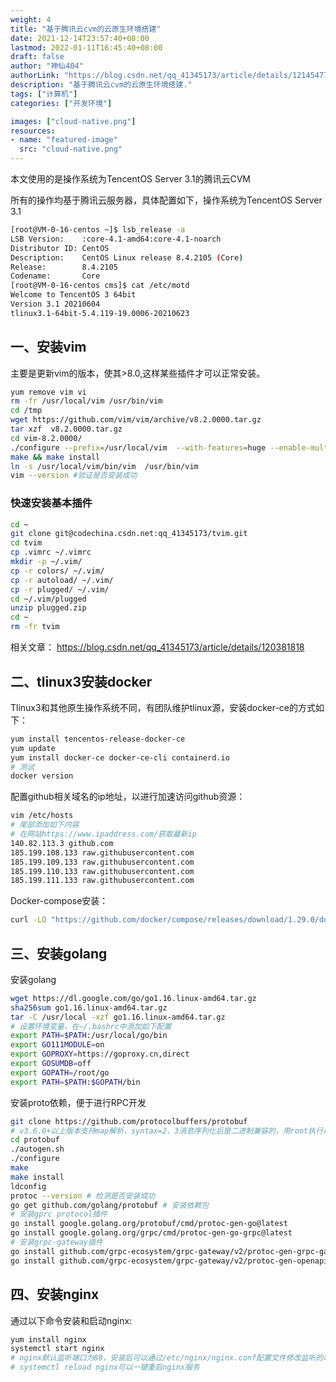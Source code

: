 ```yaml
---
weight: 4
title: "基于腾讯云cvm的云原生环境搭建"
date: 2021-12-14T23:57:40+08:00
lastmod: 2022-01-11T16:45:40+08:00
draft: false
author: "神仙404"
authorLink: "https://blog.csdn.net/qq_41345173/article/details/121454774"
description: "基于腾讯云cvm的云原生环境搭建."
tags: ["计算机"]
categories: ["开发环境"]

images: ["cloud-native.png"]
resources:
- name: "featured-image"
  src: "cloud-native.png"
---
```


本文使用的是操作系统为TencentOS Server 3.1的腾讯云CVM
<!--more-->

所有的操作均基于腾讯云服务器，具体配置如下，操作系统为TencentOS Server 3.1

```bash
[root@VM-0-16-centos ~]$ lsb_release -a
LSB Version:    :core-4.1-amd64:core-4.1-noarch
Distributor ID: CentOS
Description:    CentOS Linux release 8.4.2105 (Core) 
Release:        8.4.2105
Codename:       Core
[root@VM-0-16-centos cms]$ cat /etc/motd
Welcome to TencentOS 3 64bit
Version 3.1 20210604
tlinux3.1-64bit-5.4.119-19.0006-20210623
```

## 一、安装vim

主要是更新vim的版本，使其>8.0,这样某些插件才可以正常安装。

```bash
yum remove vim vi
rm -fr /usr/local/vim /usr/bin/vim
cd /tmp
wget https://github.com/vim/vim/archive/v8.2.0000.tar.gz 
tar xzf  v8.2.0000.tar.gz 
cd vim-8.2.0000/
./configure --prefix=/usr/local/vim  --with-features=huge --enable-multibyte --enable-gtk3-check  --enable-rubyinterp=yes --with-python3-command=python3 --enable-python3interp=yes --enable-perlinterp=yes --enable-luainterp=yes --enable-cscope 
make && make install
ln -s /usr/local/vim/bin/vim  /usr/bin/vim
vim --version #验证是否安装成功
```

### 快速安装基本插件

```bash
cd ~
git clone git@codechina.csdn.net:qq_41345173/tvim.git
cd tvim
cp .vimrc ~/.vimrc
mkdir -p ~/.vim/
cp -r colors/ ~/.vim/
cp -r autoload/ ~/.vim/
cp -r plugged/ ~/.vim/
cd ~/.vim/plugged
unzip plugged.zip
cd ~
rm -fr tvim
```

相关文章：
<https://blog.csdn.net/qq_41345173/article/details/120381818>

## 二、tlinux3安装docker

Tlinux3和其他原生操作系统不同，有团队维护tlinux源，安装docker-ce的方式如下：

```bash
yum install tencentos-release-docker-ce
yum update
yum install docker-ce docker-ce-cli containerd.io
# 测试
docker version
```

配置github相关域名的ip地址，以进行加速访问github资源：

```bash
vim /etc/hosts
# 尾部添加如下内容
# 在网站https://www.ipaddress.com/获取最新ip
140.82.113.3 github.com
185.199.108.133 raw.githubusercontent.com
185.199.109.133 raw.githubusercontent.com
185.199.110.133 raw.githubusercontent.com
185.199.111.133 raw.githubusercontent.com
```

Docker-compose安装：

```bash
curl -LO "https://github.com/docker/compose/releases/download/1.29.0/docker-compose-$(uname -s)-$(uname -m)" -o /usr/local/bin/docker-compose
```

## 三、安装golang

安装golang

```bash
wget https://dl.google.com/go/go1.16.linux-amd64.tar.gz
sha256sum go1.16.linux-amd64.tar.gz
tar -C /usr/local -xzf go1.16.linux-amd64.tar.gz
# 设置环境变量，在~/.bashrc中添加如下配置
export PATH=$PATH:/usr/local/go/bin
export GO111MODULE=on
export GOPROXY=https://goproxy.cn,direct
export GOSUMDB=off
export GOPATH=/root/go
export PATH=$PATH:$GOPATH/bin
```

安装proto依赖，便于进行RPC开发

```bash
git clone https://github.com/protocolbuffers/protobuf
# v3.6.0+以上版本支持map解析，syntax=2、3消息序列化后是二进制兼容的，用root执行以下命令
cd protobuf
./autogen.sh
./configure
make
make install
ldconfig
protoc --version # 检测是否安装成功
go get github.com/golang/protobuf # 安装依赖包
# 安装gprc protocol插件
go install google.golang.org/protobuf/cmd/protoc-gen-go@latest
go install google.golang.org/grpc/cmd/protoc-gen-go-grpc@latest
# 安装grpc-gateway插件
go install github.com/grpc-ecosystem/grpc-gateway/v2/protoc-gen-grpc-gateway@latest
go install github.com/grpc-ecosystem/grpc-gateway/v2/protoc-gen-openapiv2@latest
```

## 四、安装nginx

通过以下命令安装和启动nginx:

```bash
yum install nginx
systemctl start nginx
# nginx默认监听端口为80，安装后可以通过/etc/nginx/nginx.conf配置文件修改监听的端口
# systemctl reload nginx可以一键重启nginx服务
```
